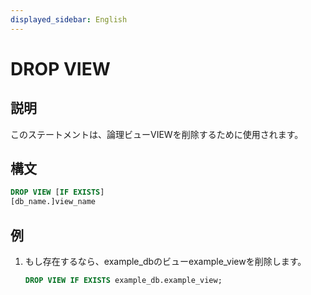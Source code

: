 ```yaml
---
displayed_sidebar: English
---
```


# DROP VIEW

## 説明

このステートメントは、論理ビューVIEWを削除するために使用されます。

## 構文

```sql
DROP VIEW [IF EXISTS]
[db_name.]view_name
```

## 例

1. もし存在するなら、example_dbのビューexample_viewを削除します。

    ```sql
    DROP VIEW IF EXISTS example_db.example_view;
    ```
